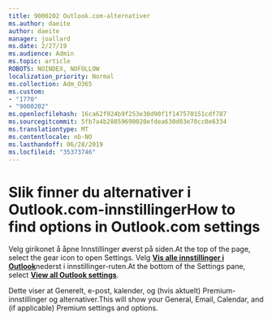 ```yaml
---
title: 9000202 Outlook.com-alternativer
ms.author: daeite
author: daeite
manager: joallard
ms.date: 2/27/19
ms.audience: Admin
ms.topic: article
ROBOTS: NOINDEX, NOFOLLOW
localization_priority: Normal
ms.collection: Adm_O365
ms.custom:
- "1770"
- "9000202"
ms.openlocfilehash: 16ca62f924b9f253e30d90f1f147570151cdf787
ms.sourcegitcommit: 5fb7a4b28859690020efdea630d03e70cc0e6334
ms.translationtype: MT
ms.contentlocale: nb-NO
ms.lasthandoff: 06/28/2019
ms.locfileid: "35373746"
---
```

# <a name="how-to-find-options-in-outlookcom-settings"></a><span data-ttu-id="b0de5-102">Slik finner du alternativer i Outlook.com-innstillinger</span><span class="sxs-lookup"><span data-stu-id="b0de5-102">How to find options in Outlook.com settings</span></span>

<span data-ttu-id="b0de5-103">Velg girikonet å åpne Innstillinger øverst på siden.</span><span class="sxs-lookup"><span data-stu-id="b0de5-103">At the top of the page, select the gear icon to open Settings.</span></span> <span data-ttu-id="b0de5-104">Velg [**Vis alle innstillinger i Outlook**](https://outlook.live.com/mail/options/general/timeAndLanguage)nederst i innstillinger-ruten.</span><span class="sxs-lookup"><span data-stu-id="b0de5-104">At the bottom of the Settings pane, select [**View all Outlook settings**](https://outlook.live.com/mail/options/general/timeAndLanguage).</span></span>

<span data-ttu-id="b0de5-105">Dette viser at Generelt, e-post, kalender, og (hvis aktuelt) Premium-innstillinger og alternativer.</span><span class="sxs-lookup"><span data-stu-id="b0de5-105">This will show your General, Email, Calendar, and (if applicable) Premium settings and options.</span></span>